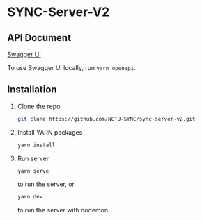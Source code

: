 # SYNC-Server-V2

## API Document

[Swagger UI](https://nctu-sync.github.io/sync-server-v2/)

To use Swagger UI locally, run `yarn openapi`.

## Installation

1. Clone the repo

    ```sh
    git clone https://github.com/NCTU-SYNC/sync-server-v2.git
    ```

2. Install YARN packages

    ```sh
    yarn install
    ```

3. Run server

    ```sh
    yarn serve
    ```

    to run the server, or

    ```sh
    yarn dev
    ```

    to run the server with nodemon.
